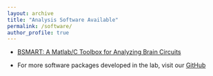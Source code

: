 ```yaml
---
layout: archive
title: "Analysis Software Available"
permalink: /software/
author_profile: true
---
```


* [BSMART: A Matlab/C Toolbox for Analyzing Brain Circuits](https://www.brain-smart.org/)

* For more software packages developed in the lab, visit our [GitHub](https://github.com/hualouliang)

